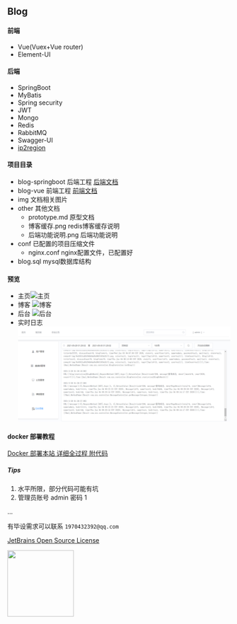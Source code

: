 ## Blog

#### 前端

* Vue(Vuex+Vue router)
* Element-UI

#### 后端

* SpringBoot
* MyBatis
* Spring security
* JWT
* Mongo
* Redis
* RabbitMQ
* Swagger-UI
* [ip2region](https://github.com/lionsoul2014/ip2region)

#### 项目目录

* blog-springboot              后端工程 [后端文档](blog-springboot/README.md)
* blog-vue                           前端工程 [前端文档](blog-vue/README.md)
* img                                    文档相关图片
* other                                 其他文档
  * prototype.md		   原型文档
  * 博客缓存.png            redis博客缓存说明
  * 后端功能说明.png     后端功能说明
* conf                                   已配置的项目压缩文件
  * nginx.conf                 nginx配置文件，已配置好
* blog.sql                             mysql数据库结构

#### 预览

* 主页![主页](img/index_demo.png)
* 博客 ![博客](img/blog_demo.png)
* 后台 ![后台](img/admin_demo.png)
* 实时日志 ![实时日志](img/log.png)

#### docker 部署教程
[Docker 部署本站 详细全过程 附代码](https://blog.22xcode.com/post/12)

##### Tips

1. 水平所限，部分代码可能有坑
2. 管理员账号 admin 密码 1

... 


有毕设需求可以联系 `1970432392@qq.com`




[JetBrains Open Source License](https://www.jetbrains.com/?from=Blog)

<div align="left">
<img src="img/jetbrains-training-partner.png"  height="150" width="150">
</div>
